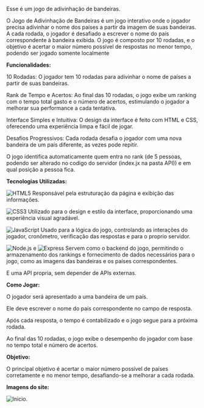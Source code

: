 Esse é um jogo de adivinhação de bandeiras.

O Jogo de Adivinhação de Bandeiras é um jogo interativo onde o jogador precisa adivinhar o nome dos países a partir da imagem de suas bandeiras. A cada rodada, o jogador é desafiado a escrever o nome do país correspondente à bandeira exibida. O jogo é composto por 10 rodadas, e o objetivo é acertar o maior número possível de respostas no menor tempo, podendo ser jogado somente localmente

**Funcionalidades:**

10 Rodadas: O jogador tem 10 rodadas para adivinhar o nome de países a partir de suas bandeiras.

Rank de Tempo e Acertos: Ao final das 10 rodadas, o jogo exibe um ranking com o tempo total gasto e o número de acertos, estimulando o jogador a melhorar sua performance a cada tentativa.

Interface Simples e Intuitiva: O design da interface é feito com HTML e CSS, oferecendo uma experiência limpa e fácil de jogar.

Desafios Progressivos: Cada rodada desafia o jogador com uma nova bandeira de um país diferente, as vezes pode repitir.

O jogo identifica automaticamente quem entra no rank (de 5 pessoas, podendo ser alterado no codigo do servidor (index.jx na pasta API)) e em qual posição a pessoa fica.

**Tecnologias Utilizadas:**

![HTML5](https://img.shields.io/badge/-HTML5-E34F26?style=flat-square&logo=html5&logoColor=white) Responsável pela estruturação da página e exibição das informações.

![CSS3](https://img.shields.io/badge/-CSS3-1572B6?style=flat-square&logo=css3) Utilizado para o design e estilo da interface, proporcionando uma experiência visual agradável.

![JavaScript](https://img.shields.io/badge/-JavaScript-F7DF1E?style=flat-square&logo=javascript&logoColor=black)
 Usado para a lógica do jogo, controlando as interações do jogador, cronômetro, verificação das respostas e para o proprio servidor.

![Node.js](https://img.shields.io/badge/-Node.js-339933?style=flat-square&logo=node.js&logoColor=white) e ![Express](https://img.shields.io/badge/-Express-000000?style=flat-square&logo=express&logoColor=white) Servem como o backend do jogo, permitindo o armazenamento dos rankings e fornecimento de dados necessários para o jogo, como as imagens das bandeiras e os países correspondentes.

E uma API propria, sem depender de APIs externas.

**Como Jogar:**

O jogador será apresentado a uma bandeira de um país.

Ele deve escrever o nome do país correspondente no campo de resposta.

Após cada resposta, o tempo é contabilizado e o jogo segue para a próxima rodada.

Ao final das 10 rodadas, o jogo exibe o desempenho do jogador com base no tempo total e número de acertos.

**Objetivo:**

O principal objetivo é acertar o maior número possível de países corretamente e no menor tempo, desafiando-se a melhorar a cada rodada.

**Imagens do site:**

![Inicio.](/")
